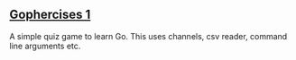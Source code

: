 ## [Gophercises 1](https://gophercises.com/exercises/quiz)

A simple quiz game to learn Go. This uses channels, csv reader, command line arguments etc.


